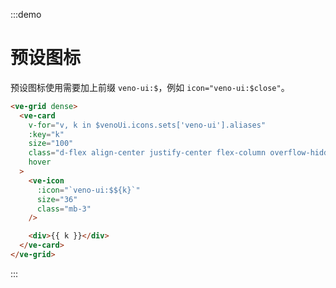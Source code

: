 :::demo

# 预设图标

预设图标使用需要加上前缀 `veno-ui:$`，例如 `icon="veno-ui:$close"`。

```html
<ve-grid dense>
  <ve-card 
    v-for="v, k in $venoUi.icons.sets['veno-ui'].aliases"
    :key="k"
    size="100"
    class="d-flex align-center justify-center flex-column overflow-hidden"
    hover
  >
    <ve-icon
      :icon="`veno-ui:$${k}`"
      size="36"
      class="mb-3"
    />

    <div>{{ k }}</div>
  </ve-card>
</ve-grid>
```

:::